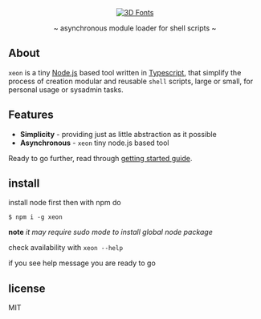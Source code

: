 <div align="center">
<a href="http://fontmeme.com/3d-fonts/"><img src="http://fontmeme.com/embed.php?text=xeon&name=cube.ttf&size=30&style_color=116111" alt="3D Fonts"></a>
<!-- <h2>~ XEON ~</h2> -->
<p>~ asynchronous module loader for shell scripts ~</p>
</div>

## About
`xeon` is a tiny [Node.js]() based tool written in [Typescript](),
that simplify the process of creation modular and reusable `shell` scripts,
large or small, for personal usage or sysadmin tasks.

## Features
* **Simplicity** - providing just as little abstraction as it possible
* **Asynchronous** - `xeon` tiny node.js based tool 

Ready to go further, read through [getting started guide]().

## install
install node first then with npm do

```shell
$ npm i -g xeon
```

**note** *it may require sudo mode to install global node package*

check availability with `xeon --help`

if you see help message you are ready to go

## license

MIT
